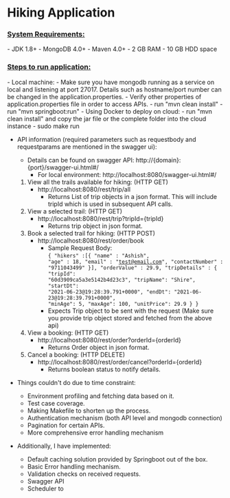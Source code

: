 <h1>Hiking Application</h1>

<h3><u><b>System Requirements:</b></u></h3>
- JDK 1.8+
- MongoDB 4.0+
- Maven 4.0+
- 2 GB RAM
- 10 GB HDD space

<h3><u><b>Steps to run application:</b></u></h3>
- Local machine:
    - Make sure you have mongodb running as a service on local and listening at port 27017. Details such as hostname/port number can be changed in the application.properties.
    - Verify other properties of application.properties file in order to access APIs.
    - run "mvn clean install"
    - run "mvn springboot:run"
- Using Docker to deploy on cloud:
    - run "mvn clean install" and copy the jar file or the complete folder into the cloud instance
    - sudo make run

- API information (required parameters such as requestbody and requestparams are mentioned in the swagger ui):
    - Details can be found on swagger API: http://{domain}:{port}/swagger-ui.html#/
        - For local environment: http://localhost:8080/swagger-ui.html#/
    1. View all the trails available for hiking: (HTTP GET)
        - http://localhost:8080/rest/trip/all
            - Returns List of trip objects in a json format. This will include tripId which is used in subsequent API calls.
    2. View a selected trail: (HTTP GET)
        - http://localhost:8080/rest/trip?tripId={tripId}
            - Returns trip object in json format.
    3. Book a selected trail for hiking: (HTTP POST)
        - http://localhost:8080/rest/order/book
            - Sample Request Body: <br><code>{
                                                                                    "hikers" :[{
                                                                                        "name" : "Ashish",
                                                                                        "age" : 18,
                                                                                        "email" : "test@email.com",
                                                                                        "contactNumber" : "9711043499"
                                                                                    }],
                                                                                    "orderValue" : 29.9,
                                                                                    "tripDetails" : {
                                                                                        "tripId": "60d3909ca5a3e5142b4d23c3",
                                                                                        "tripName": "Shire",
                                                                                        "startDt": "2021-06-23@19:28:39.791+0000",
                                                                                        "endDt": "2021-06-23@19:28:39.791+0000",
                                                                                        "minAge": 5,
                                                                                        "maxAge": 100,
                                                                                        "unitPrice": 29.9
                                                                                    }
                                                                                }</code> 
            - Expects Trip object to be sent with the request (Make sure you provide trip object stored and fetched from the above api)
    4. View a booking: (HTTP GET)
        - http://localhost:8080/rest/order?orderId={orderId}
            - Returns Order object in json format.
    5. Cancel a booking: (HTTP DELETE)
        - http://localhost:8080/rest/order/cancel?orderId={orderId}
            - Returns boolean status to notify details.
        

- Things couldn't do due to time constraint:
    - Environment profiling and fetching data based on it.
    - Test case coverage.
    - Making Makefile to shorten up the process.
    - Authentication mechanism (both API level and mongodb connection)
    - Pagination for certain APIs.
    - More comprehensive error handling mechanism

- Additionally, I have implemented:
    - Default caching solution provided by Springboot out of the box.
    - Basic Error handling mechanism.
    - Validation checks on received requests.
    - Swagger API
    - Scheduler to 
